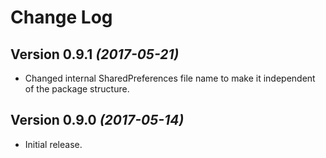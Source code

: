 Change Log
==========

Version 0.9.1 *(2017-05-21)*
----------------------------
 * Changed internal SharedPreferences file name to make it independent of the package structure.

Version 0.9.0 *(2017-05-14)*
----------------------------
 * Initial release.